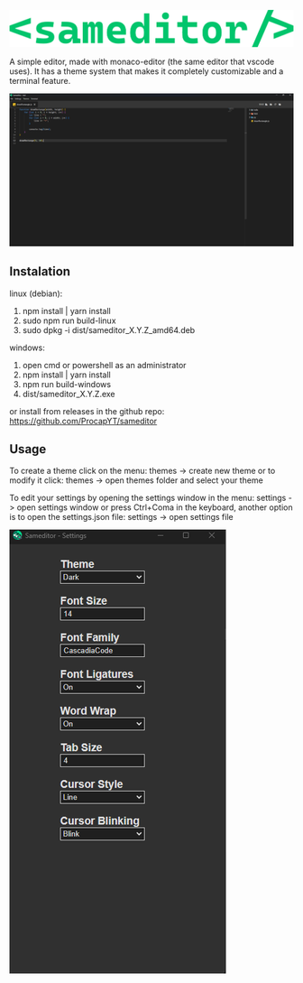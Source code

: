 ![Sam Editor](./images/sameditor-big.png)

A simple editor, made with monaco-editor (the same editor that vscode uses).
It has a theme system that makes it completely customizable and a terminal feature.

![Example Image](./images/editor.png)

## Instalation

linux (debian):

1. npm install | yarn install
2. sudo npm run build-linux
3. sudo dpkg -i dist/sameditor_X.Y.Z_amd64.deb

windows:

1. open cmd or powershell as an administrator
2. npm install | yarn install
3. npm run build-windows
4. dist/sameditor_X.Y.Z.exe

or install from releases in the github repo: https://github.com/ProcapYT/sameditor

## Usage

To create a theme click on the menu: themes -> create new theme
or to modify it click: themes -> open themes folder 
and select your theme

To edit your settings by opening the settings window in the menu: settings -> open settings window
or press Ctrl+Coma in the keyboard, another option is to open the settings.json file: settings -> open settings file

![Settings window image](./images/settings.png)

